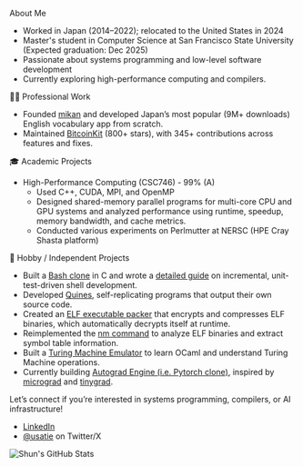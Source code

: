 About Me
- Worked in Japan (2014–2022); relocated to the United States in 2024
- Master's student in Computer Science at San Francisco State University (Expected graduation: Dec 2025)
- Passionate about systems programming and low-level software development
- Currently exploring high-performance computing and compilers.

🧑‍💼 Professional Work
- Founded [mikan](https://mikan.com) and developed Japan’s most popular (9M+ downloads) English vocabulary app from scratch.
- Maintained [BitcoinKit](https://github.com/yenom/BitcoinKit) (800+ stars), with 345+ contributions across features and fixes.

🎓 Academic Projects
- High-Performance Computing (CSC746) - 99% (A)
  - Used C++, CUDA, MPI, and OpenMP
  - Designed shared-memory parallel programs for multi-core CPU and GPU systems and analyzed performance using runtime, speedup, memory bandwidth, and cache metrics.
  - Conducted various experiments on Perlmutter at NERSC (HPE Cray Shasta platform)

🧪 Hobby / Independent Projects
- Built a [Bash clone](https://github.com/usatie/minishell/) in C and wrote a [detailed guide](https://usatie.notion.site/minishell-29921d3ea13447ad897349acd5733d5e) on incremental, unit-test-driven shell development.
- Developed [Quines](https://github.com/usatie/dr-quine), self-replicating programs that output their own source code.
- Created an [ELF executable packer](https://github.com/usatie/woody_woodpacker) that encrypts and compresses ELF binaries, which automatically decrypts itself at runtime.
- Reimplemented the [nm command](https://github.com/usatie/ft_nm) to analyze ELF binaries and extract symbol table information.
- Built a [Turing Machine Emulator](https://github.com/usatie/ft_turing) to learn OCaml and understand Turing Machine operations.
- Currently building [Autograd Engine (i.e. Pytorch clone)](https://github.com/usatie/ugrad), inspired by [micrograd](https://github.com/karpathy/micrograd) and [tinygrad](https://github.com/tinygrad/tinygrad).

Let’s connect if you’re interested in systems programming, compilers, or AI infrastructure!
- [LinkedIn](https://www.linkedin.com/in/usatie/)
- [@usatie](https://x.com/usatie) on Twitter/X

![Shun's GitHub Stats](https://github-readme-stats.vercel.app/api?username=usatie&show_icons=true&theme=tokyonight)
